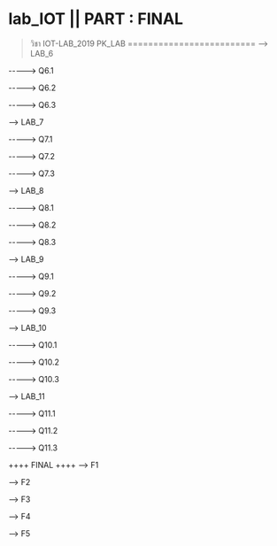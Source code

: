 # lab_IOT || PART : FINAL
> วิชา IOT-LAB_2019 PK_LAB
=========================
--> LAB_6

-----> Q6.1

-----> Q6.2

-----> Q6.3

--> LAB_7

-----> Q7.1

-----> Q7.2

-----> Q7.3

--> LAB_8

-----> Q8.1

-----> Q8.2

-----> Q8.3

--> LAB_9

-----> Q9.1

-----> Q9.2

-----> Q9.3

--> LAB_10

-----> Q10.1

-----> Q10.2

-----> Q10.3

--> LAB_11

-----> Q11.1

-----> Q11.2

-----> Q11.3

++++ FINAL ++++
--> F1

--> F2

--> F3

--> F4

--> F5


 
